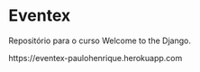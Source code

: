 # Eventex

<p>Repositório para o curso Welcome to the Django.</p>
<p>https://eventex-paulohenrique.herokuapp.com</p>

